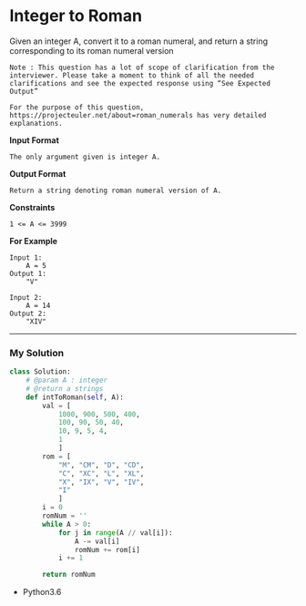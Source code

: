 # Integer to Roman

Given an integer A, convert it to a roman numeral, and return a string corresponding to its roman numeral version

    Note : This question has a lot of scope of clarification from the interviewer. Please take a moment to think of all the needed clarifications and see the expected response using “See Expected Output”

    For the purpose of this question, https://projecteuler.net/about=roman_numerals has very detailed explanations.



**Input Format**

    The only argument given is integer A.

**Output Format**

    Return a string denoting roman numeral version of A.

**Constraints**

```1 <= A <= 3999```

**For Example**

    Input 1:
        A = 5
    Output 1:
        "V"

    Input 2:
        A = 14
    Output 2:
        "XIV"

---

### My Solution

```python
class Solution:
    # @param A : integer
    # @return a strings
    def intToRoman(self, A):
        val = [
            1000, 900, 500, 400,
            100, 90, 50, 40,
            10, 9, 5, 4,
            1
            ]
        rom = [
            "M", "CM", "D", "CD",
            "C", "XC", "L", "XL",
            "X", "IX", "V", "IV",
            "I"
            ]
        i = 0
        romNum = ''
        while A > 0:
            for j in range(A // val[i]):
                A -= val[i]
                romNum += rom[i]
            i += 1

        return romNum

```
* Python3.6
